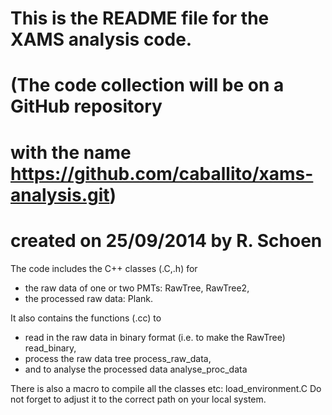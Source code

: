 # This is the README file for the XAMS analysis code.
# (The code collection will be on a GitHub repository
#  with the name https://github.com/caballito/xams-analysis.git)
#
# created on 25/09/2014 by R. Schoen

The code includes the C++ classes (.C,.h) for 
 - the raw data of one or two PMTs:
   RawTree, RawTree2,
 - the processed raw data:
   Plank.

It also contains the functions (.cc) to
 - read in the raw data in binary format (i.e. to make the RawTree)
   read_binary,
 - process the raw data tree
   process_raw_data,
 - and to analyse the processed data
   analyse_proc_data

There is also a macro to compile all the classes etc:
   load_environment.C
Do not forget to adjust it to the correct path on your
local system.
